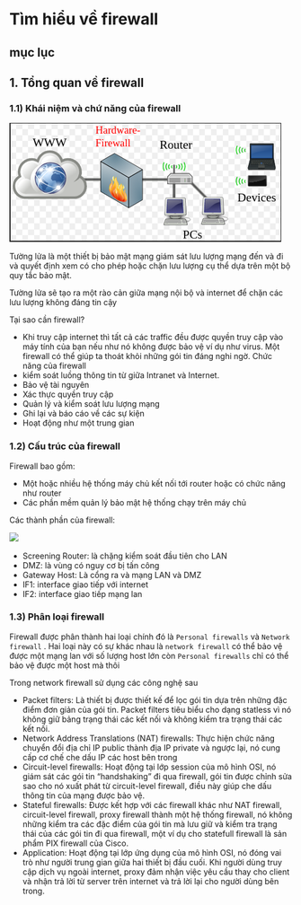 # Tìm hiểu về firewall
## mục lục 
## 1. Tổng quan về firewall
### 1.1) Khái niệm và chứ năng của firewall

![](https://github.com/duckmak14/linux/blob/master/iptables/images/Screenshot%20from%202019-04-09%2008-13-39.png)

Tường lửa là một thiết bị bảo mật mạng giám sát lưu lượng mạng đến và đi và quyết định xem có cho phép hoặc chặn lưu lượng cụ thể dựa trên một bộ quy tắc bảo mật.

Tường lửa sẽ tạo ra một rào cản giữa mạng nội bộ và internet để chặn các lưu lượng không đáng tin cậy 
 
Tại sao cần firewall?
- Khi truy cập internet thì tất cả các traffic đều được quyền truy cập vào máy tính của bạn nếu như nó không được bảo vệ ví dụ như virus. Một firewall có thể giúp ta thoát khỏi những gói tin đáng nghi ngờ.
Chức năng của firewall
- kiểm soát luồng thông tin từ giữa Intranet và Internet. 
- Bảo vệ tài nguyên 
- Xác thực quyền truy cập 
- Quản lý và kiểm soát lưu lượng mạng
 - Ghi lại và báo cáo về các sự kiện
- Hoạt động như một trung gian
### 1.2) Cấu trúc của firewall
Firewall bao gồm:
- Một hoặc nhiều hệ thống máy chủ kết nối tới router hoặc có chức năng như router
- Các phần mềm quản lý bảo mật hệ thống chạy trên máy chủ

Các thành phần của firewall: 


![](https://github.com/duckmak14/thuctapsinh/blob/master/Anhduc/iptables/images/2019-04-09_10-00.png)


- Screening Router: là chặng kiểm soát đầu tiên cho LAN
- DMZ: là vùng có nguy cơ bị tấn công 
- Gateway Host: Là cổng ra và mạng LAN và DMZ 
- IF1: interface giao tiếp với internet
- IF2: interface giao tiếp mạng lan 
### 1.3) Phân loại firewall 
Firewall được phân thành hai loại chính đó là `Personal firewalls` và `Network firewall` . Hai loại này có sự khác nhau là `network firewall` có thể bảo vệ được một mạng lan với số lượng host lớn còn `Personal firewalls` chỉ có thể bảo vệ được một host mà thôi 

Trong network firewall sử dụng các công nghệ sau
- Packet filters: Là thiết bị được thiết kế để lọc gói tin dựa trên những đặc điểm đơn giản của gói tin. Packet filters tiêu biểu cho dạng statless vì nó không giữ bảng trạng thái các kết nối và không kiểm tra trạng thái các kết nối.
- Network Address Translations (NAT) firewalls: Thực hiện chức năng chuyển đổi địa chỉ IP public thành địa IP private và ngược lại, nó cung cấp cơ chế che dấu IP các host bên trong
- Circuit-level firewalls: Hoạt động tại lớp session của mô hình OSI, nó giám sát các gói tin “handshaking” đi qua firewall, gói tin được chỉnh sửa sao cho nó xuất phát từ circuit-level firewall, điều này giúp che dấu thông tin của mạng được bảo vệ.
- Stateful firewalls: Được kết hợp với các firewall khác như NAT firewall, circuit-level firewall, proxy firewall thành một hệ thống firewall, nó không những kiểm tra các đặc điểm của gói tin mà lưu giữ và kiểm tra trạng thái của các gói tin đi qua firewall, một ví dụ cho statefull firewall là sản phẩm PIX firewall của Cisco.
- Application: Hoạt động tại lớp ứng dụng của mô hình OSI, nó đóng vai trò như người trung gian giữa hai thiết bị đầu cuối. Khi người dùng truy cập dịch vụ ngoài internet, proxy đảm nhận việc yêu cầu thay cho client và nhận trả lời từ server trên internet và trả lời lại cho người dùng bên trong.
